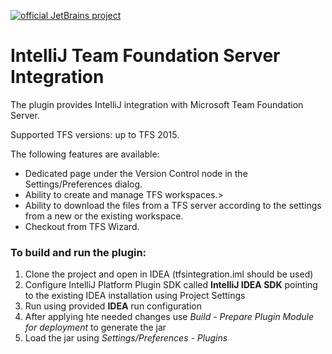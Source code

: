 [![official JetBrains project](http://jb.gg/badges/official.svg)](https://confluence.jetbrains.com/display/ALL/JetBrains+on+GitHub)

IntelliJ Team Foundation Server Integration
==

The plugin provides IntelliJ integration with Microsoft Team Foundation Server.

Supported TFS versions: up to TFS 2015.

The following features are available:
* Dedicated page under the Version Control node in the Settings/Preferences dialog.
* Ability to create and manage TFS workspaces.>
* Ability to download the files from a TFS server according to the settings from a new or the existing workspace.
* Checkout from TFS Wizard.


### To build and run the plugin:
1. Clone the project and open in IDEA (tfsintegration.iml should be used)
2. Configure IntelliJ Platform Plugin SDK called **IntelliJ IDEA SDK** pointing to the existing IDEA installation using Project Settings
3. Run using provided **IDEA** run configuration
4. After applying hte needed changes use *Build - Prepare Plugin Module for deployment* to generate the jar
5. Load the jar using *Settings/Preferences - Plugins*
